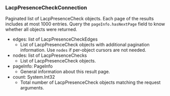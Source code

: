 ### LacpPresenceCheckConnection
Paginated list of LacpPresenceCheck objects. Each page of the results includes at most 1000 entries. Query the `pageInfo.hasNextPage` field to know whether all objects were returned.

- edges: list of LacpPresenceCheckEdges
  - List of LacpPresenceCheck objects with additional pagination information. Use `nodes` if per-object cursors are not needed.
- nodes: list of LacpPresenceChecks
  - List of LacpPresenceCheck objects.
- pageInfo: PageInfo
  - General information about this result page.
- count: System.Int32
  - Total number of LacpPresenceCheck objects matching the request arguments.
